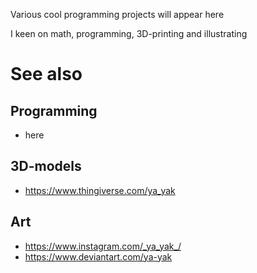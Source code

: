 Various cool programming projects will appear here

I keen on math, programming, 3D-printing and illustrating

# See also
## Programming
- here
## 3D-models
- https://www.thingiverse.com/ya_yak
## Art
- https://www.instagram.com/_ya_yak_/
- https://www.deviantart.com/ya-yak
